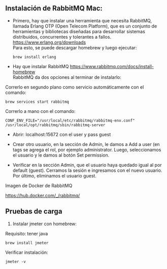 ## Instalación de RabbitMQ Mac:

* Primero, hay que instalar una herramienta que necesita RabbitMQ, llamada Erlang OTP (Open Telecom Platform), que es un conjunto de herramientas y bibliotecas diseñadas para desarrollar sistemas distribuidos, concurrentes y tolerantes a fallos.
https://www.erlang.org/downloads <br>
Para esto, se puede descargar homebrew y luego ejecutar: 


  ```
  brew install erlang
  ```
 
* Hay que instalar RabbitMQ
https://www.rabbitmq.com/docs/install-homebrew <br>
RabbitMQ da dos opciones al terminar de instalarlo:<br>

Correrlo en segundo plano como servicio automáticamente con el comando:


  ```
  brew services start rabbitmq
  ```

Correrlo a mano con el comando:

  ```
CONF_ENV_FILE="/usr/local/etc/rabbitmq/rabbitmq-env.conf" /usr/local/opt/rabbitmq/sbin/rabbitmq-server
  ```
* Abrir: localhost:15672 con el user y pass guest

* Crear otro usuario, en la sección de Admin, le damos a Add a user (en tags se agrega el rol, por ejemplo administrator.
Luego, seleccionamos el usuario y le damos al botón Set permission. 

* Verificar en la sección Admin, que el usuario haya quedado igual al por default (guest). Cerramos la sesión e ingresamos con el nuevo usuario.
Por último, eliminamos el usuario guest.

Imagen de Docker de RabbitMQ

https://hub.docker.com/_/rabbitmq/ 

## Pruebas de carga

1. Instalar jmeter con homebrew: 

Requisito: tener java

```
brew install jmeter
```

Verificar instalación:
   
```
jmeter -v
```
